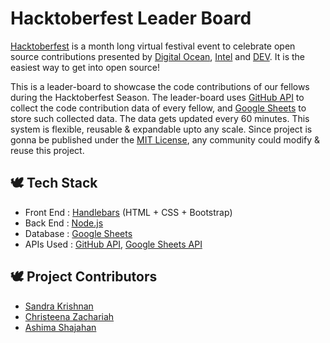 # Hacktoberfest Leader Board
[Hacktoberfest](https://hacktoberfest.digitalocean.com/) is a month long virtual festival event to celebrate open source contributions presented by [Digital Ocean](https://www.digitalocean.com/), [Intel](https://hacktoberfest.digitalocean.com/intel.pdf) and [DEV](https://dev.to/). It is the easiest way to get into open source!

This is a leader-board to showcase the code contributions of our fellows during the Hacktoberfest Season. The leader-board uses [GitHub API](https://docs.github.com) to collect the code contribution data of every fellow, and [Google Sheets](https://developers.google.com/sheets/api) to store such collected data. The data gets updated every 60 minutes. This system is flexible, reusable & expandable upto any scale. Since project is gonna be published under the [MIT License](https://github.com/inovus-labs/hacktoberfest-board/blob/master/LICENSE), any community could modify & reuse this project.

## 🕊️ Tech Stack
- Front End : [Handlebars](https://handlebarsjs.com/) (HTML + CSS + Bootstrap)
- Back End : [Node.js](https://nodejs.org/en/)
- Database : [Google Sheets](https://developers.google.com/sheets/api)
- APIs Used : [GitHub API](https://docs.github.com), [Google Sheets API](https://developers.google.com/sheets/api)

## 🕊️ Project Contributors
- [Sandra Krishnan](https://github.com/krishnansandra)
- [Christeena Zachariah](https://github.com/christeenazacharia)
- [Ashima Shajahan](https://github.com/Ashima323)
